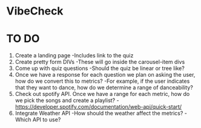 # VibeCheck

# TO DO

1. Create a landing page
    -Includes link to the quiz
2. Create pretty form DIVs
    -These will go inside the carousel-item divs
3. Come up with quiz questions
    -Should the quiz be linear or tree like?
4. Once we have a response for each question we plan on asking the user, how do we convert this to metrics?
    -For example, if the user indicates that they want to dance, how do we determine a range of danceability?
5. Check out spotify API. Once we have a range for each metric, how do we pick the songs and create a playlist?
    -https://developer.spotify.com/documentation/web-api/quick-start/
6. Integrate Weather API 
    -How should the weather affect the metrics?
    -Which API to use?